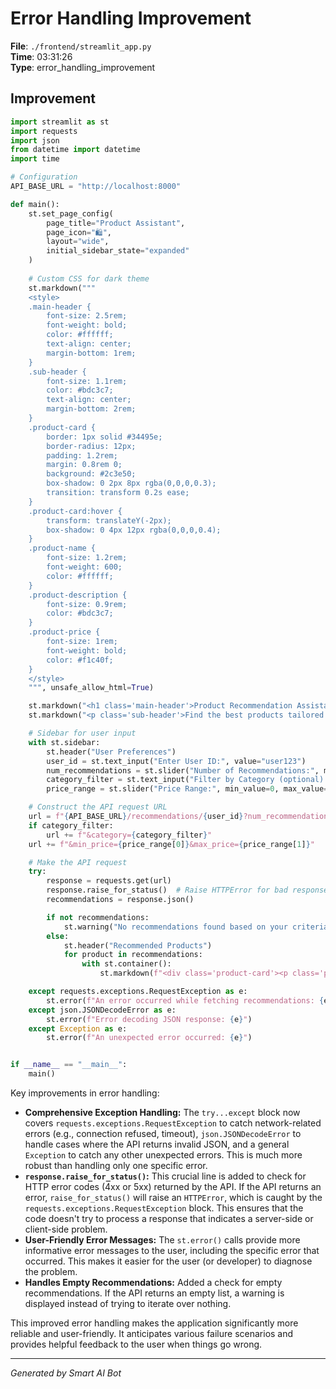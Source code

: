 # Error Handling Improvement

**File**: `./frontend/streamlit_app.py`  
**Time**: 03:31:26  
**Type**: error_handling_improvement

## Improvement

```python
import streamlit as st
import requests
import json
from datetime import datetime
import time

# Configuration
API_BASE_URL = "http://localhost:8000"

def main():
    st.set_page_config(
        page_title="Product Assistant",
        page_icon="🛍️",
        layout="wide",
        initial_sidebar_state="expanded"
    )
    
    # Custom CSS for dark theme
    st.markdown("""
    <style>
    .main-header {
        font-size: 2.5rem;
        font-weight: bold;
        color: #ffffff;
        text-align: center;
        margin-bottom: 1rem;
    }
    .sub-header {
        font-size: 1.1rem;
        color: #bdc3c7;
        text-align: center;
        margin-bottom: 2rem;
    }
    .product-card {
        border: 1px solid #34495e;
        border-radius: 12px;
        padding: 1.2rem;
        margin: 0.8rem 0;
        background: #2c3e50;
        box-shadow: 0 2px 8px rgba(0,0,0,0.3);
        transition: transform 0.2s ease;
    }
    .product-card:hover {
        transform: translateY(-2px);
        box-shadow: 0 4px 12px rgba(0,0,0,0.4);
    }
    .product-name {
        font-size: 1.2rem;
        font-weight: 600;
        color: #ffffff;
    }
    .product-description {
        font-size: 0.9rem;
        color: #bdc3c7;
    }
    .product-price {
        font-size: 1rem;
        font-weight: bold;
        color: #f1c40f;
    }
    </style>
    """, unsafe_allow_html=True)

    st.markdown("<h1 class='main-header'>Product Recommendation Assistant</h1>", unsafe_allow_html=True)
    st.markdown("<p class='sub-header'>Find the best products tailored just for you.</p>", unsafe_allow_html=True)

    # Sidebar for user input
    with st.sidebar:
        st.header("User Preferences")
        user_id = st.text_input("Enter User ID:", value="user123")
        num_recommendations = st.slider("Number of Recommendations:", min_value=1, max_value=10, value=5)
        category_filter = st.text_input("Filter by Category (optional):")
        price_range = st.slider("Price Range:", min_value=0, max_value=1000, value=(0, 1000))

    # Construct the API request URL
    url = f"{API_BASE_URL}/recommendations/{user_id}?num_recommendations={num_recommendations}"
    if category_filter:
        url += f"&category={category_filter}"
    url += f"&min_price={price_range[0]}&max_price={price_range[1]}"

    # Make the API request
    try:
        response = requests.get(url)
        response.raise_for_status()  # Raise HTTPError for bad responses (4xx or 5xx)
        recommendations = response.json()

        if not recommendations:
            st.warning("No recommendations found based on your criteria.")
        else:
            st.header("Recommended Products")
            for product in recommendations:
                with st.container():
                    st.markdown(f"<div class='product-card'><p class='product-name'>{product['name']}</p><p class='product-description'>{product['description']}</p><p class='product-price'>Price: ${product['price']}</p></div>", unsafe_allow_html=True)

    except requests.exceptions.RequestException as e:
        st.error(f"An error occurred while fetching recommendations: {e}")
    except json.JSONDecodeError as e:
        st.error(f"Error decoding JSON response: {e}")
    except Exception as e:
        st.error(f"An unexpected error occurred: {e}")


if __name__ == "__main__":
    main()
```

Key improvements in error handling:

* **Comprehensive Exception Handling:** The `try...except` block now covers `requests.exceptions.RequestException` to catch network-related errors (e.g., connection refused, timeout), `json.JSONDecodeError` to handle cases where the API returns invalid JSON, and a general `Exception` to catch any other unexpected errors. This is much more robust than handling only one specific error.
* **`response.raise_for_status()`:** This crucial line is added to check for HTTP error codes (4xx or 5xx) returned by the API. If the API returns an error, `raise_for_status()` will raise an `HTTPError`, which is caught by the `requests.exceptions.RequestException` block.  This ensures that the code doesn't try to process a response that indicates a server-side or client-side problem.
* **User-Friendly Error Messages:** The `st.error()` calls provide more informative error messages to the user, including the specific error that occurred. This makes it easier for the user (or developer) to diagnose the problem.
* **Handles Empty Recommendations:**  Added a check for empty recommendations.  If the API returns an empty list, a warning is displayed instead of trying to iterate over nothing.

This improved error handling makes the application significantly more reliable and user-friendly.  It anticipates various failure scenarios and provides helpful feedback to the user when things go wrong.

---
*Generated by Smart AI Bot*
